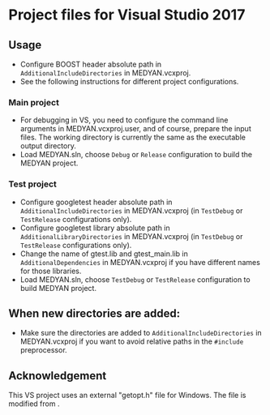 # Project files for Visual Studio 2017

## Usage

+ Configure BOOST header absolute path in `AdditionalIncludeDirectories` in MEDYAN.vcxproj.
+ See the following instructions for different project configurations.

### Main project
+ For debugging in VS, you need to configure the command line arguments in MEDYAN.vcxproj.user, and of course, prepare the input files. The working directory is currently the same as the executable output directory.
+ Load MEDYAN.sln, choose `Debug` or `Release` configuration to build the MEDYAN project.

### Test project
+ Configure googletest header absolute path in `AdditionalIncludeDirectories` in MEDYAN.vcxproj (in `TestDebug` or `TestRelease` configurations only).
+ Configure googletest library absolute path in `AdditionalLibraryDirectories` in MEDYAN.vcxproj (in `TestDebug` or `TestRelease` configurations only).
+ Change the name of gtest.lib and gtest_main.lib in `AdditionalDependencies` in MEDYAN.vcxproj if you have different names for those libraries.
+ Load MEDYAN.sln, choose `TestDebug` or `TestRelease` configuration to build MEDYAN project.

## When new directories are added:
+ Make sure the directories are added to `AdditionalIncludeDirectories` in MEDYAN.vcxproj if you want to avoid relative paths in the `#include` preprocessor.

## Acknowledgement
This VS project uses an external "getopt.h" file for Windows. The file is modified from [](https://github.com/skandhurkat/Getopt-for-Visual-Studio).
